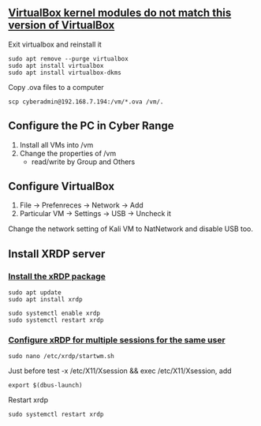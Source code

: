 ## [VirtualBox kernel modules do not match this version of VirtualBox](https://askubuntu.com/questions/837427/virtualbox-kernel-modules-do-not-match-this-version-of-virtualbox)

Exit virtualbox and reinstall it
```
sudo apt remove --purge virtualbox
sudo apt install virtualbox
sudo apt install virtualbox-dkms
```

Copy .ova files to a computer
```
scp cyberadmin@192.168.7.194:/vm/*.ova /vm/.
```

## Configure the PC in Cyber Range
1. Install all VMs into /vm
2. Change the properties of /vm
   - read/write by Group and Others

## Configure VirtualBox
1. File -> Prefenreces -> Network -> Add
2. Particular VM -> Settings -> USB -> Uncheck it


Change the network setting of Kali VM to NatNetwork and disable USB too.

## Install XRDP server

### [Install the xRDP package](https://rafaelhart.com/2019/10/installing-xrdp-on-kali-linux/)
```
sudo apt update
sudo apt install xrdp

sudo systemctl enable xrdp
sudo systemctl restart xrdp
```

### [Configure xRDP for multiple sessions for the same user](https://c-nergy.be/blog/?p=16698)

```
sudo nano /etc/xrdp/startwm.sh
```
Just before test -x /etc/X11/Xsession && exec /etc/X11/Xsession, add
```
export $(dbus-launch)
```
Restart xrdp
```
sudo systemctl restart xrdp
```


